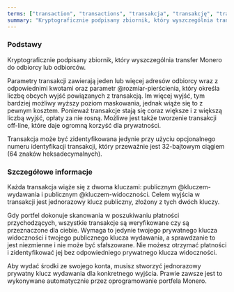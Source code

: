 ```yaml
---
terms: ["transaction", "transactions", "transakcja", "transakcję", "transakcji", "transakcją", "transakcje", "transakcjom", "transakcjami"]
summary: "Kryptograficznie podpisany zbiornik, który wyszczególnia transfer Monero do odbiorcy lub odbiorców."
---
```


### Podstawy

Kryptograficznie podpisany zbiornik, który wyszczególnia transfer Monero do odbiorcy lub odbiorców.

Parametry transakcji zawierają jeden lub więcej adresów odbiorcy wraz z odpowiednimi kwotami oraz parametr @rozmiar-pierścienia, który określa liczbę obcych wyjść powiązanych z transakcją. Im więcej wyjść, tym bardziej możliwy wyższy poziom maskowania, jednak wiąże się to z pewnym kosztem. Ponieważ transakcje stają się coraz większe i z większą liczbą wyjść, opłaty za nie rosną. Możliwe jest także tworzenie transakcji off-line, które daje ogromną korzyść dla prywatności.

Transakcja może być zidentyfikowana jedynie przy użyciu opcjonalnego numeru identyfikacji transakcji, który przeważnie jest 32-bajtowym ciągiem (64 znaków heksadecymalnych).

### Szczegółowe informacje

Każda transakcja wiąże się z dwoma kluczami: publicznym @kluczem-wydawania i publicznym @kluczem-widoczności. Celem wyjścia w transakcji jest jednorazowy klucz publiczny, złożony z tych dwóch kluczy.

Gdy portfel dokonuje skanowania w poszukiwaniu płatności przychodzących, wszystkie transakcje są weryfikowane czy są przeznaczone dla ciebie. Wymaga to jedynie twojego prywatnego klucza widoczności i twojego publicznego klucza wydawania, a sprawdzanie to jest niezmienne i nie może być sfałszowane. Nie możesz otrzymać płatności i zidentyfikować jej bez odpowiedniego prywatnego klucza widoczności.

Aby wydać środki ze swojego konta, musisz stworzyć jednorazowy prywatny klucz wydawania dla konkretnego wyjścia. Prawie zawsze jest to wykonywane automatycznie przez oprogramowanie portfela Monero.
